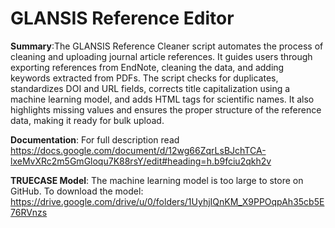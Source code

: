 # GLANSIS Reference Editor

**Summary**:The GLANSIS Reference Cleaner script automates the process of cleaning and uploading journal article references. It guides users through exporting references from EndNote, cleaning the data, and adding keywords extracted from PDFs. The script checks for duplicates, standardizes DOI and URL fields, corrects title capitalization using a machine learning model, and adds HTML tags for scientific names. It also highlights missing values and ensures the proper structure of the reference data, making it ready for bulk upload.

**Documentation**: For full description read https://docs.google.com/document/d/12wg66ZqrLsBJchTCA-lxeMvXRc2m5GmGloqu7K88rsY/edit#heading=h.b9fciu2qkh2v

**TRUECASE Model**: The machine learning model is too large to store on GitHub. To download the model: https://drive.google.com/drive/u/0/folders/1UyhjIQnKM_X9PPOqpAh35cb5E76RVnzs
